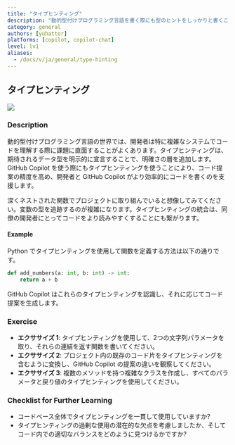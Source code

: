 ```yaml
---
title: "タイプヒンティング"
description: "動的型付けプログラミング言語を書く際にも型のヒントをしっかりと書くことで、GitHub Copilot の提案精度を向上させることができます。"
category: general
authors: [yuhattor] 
platforms: [copilot, copilot-chat]
level: lv1
aliases:
  - /docs/v/ja/general/type-hinting
---
```


## タイプヒンティング

[<img src="https://img.shields.io/badge/Lv1-Early_Stage_Pattern-blue">](https://github.com/orgs/AI-Native-Development/projects/1/)

### Description

動的型付けプログラミング言語の世界では、開発者は特に複雑なシステムでコードを理解する際に課題に直面することがよくあります。タイプヒンティングは、期待されるデータ型を明示的に宣言することで、明確さの層を追加します。
GitHub Copilot を使う際にもタイプヒンティングを使うことにより、コード提案の精度を高め、開発者と GitHub Copilot がより効率的にコードを書くのを支援します。

深くネストされた関数でプロジェクトに取り組んでいると想像してみてください。変数の型を追跡するのが複雑になります。タイプヒンティングの統合は、同僚の開発者にとってコードをより読みやすくすることにも繋がります。

#### Example

Python でタイプヒンティングを使用して関数を定義する方法は以下の通りです。

```python
def add_numbers(a: int, b: int) -> int:
    return a + b
```

GitHub Copilot はこれらのタイプヒンティングを認識し、それに応じてコード提案を生成します。

### Exercise

- **エクササイズ 1**: タイプヒンティングを使用して、2つの文字列パラメータを取り、それらの連結を返す関数を書いてください。
- **エクササイズ 2**: プロジェクト内の既存のコード片をタイプヒンティングを含むように変換し、GitHub Copilot の提案の違いを観察してください。
- **エクササイズ 3**: 複数のメソッドを持つ複雑なクラスを作成し、すべてのパラメータと戻り値のタイプヒンティングを使用してください。

### Checklist for Further Learning

- コードベース全体でタイプヒンティングを一貫して使用していますか?
- タイプヒンティングの過剰な使用の潜在的な欠点を考慮しましたか、そしてコード内での適切なバランスをどのように見つけるかですか?
